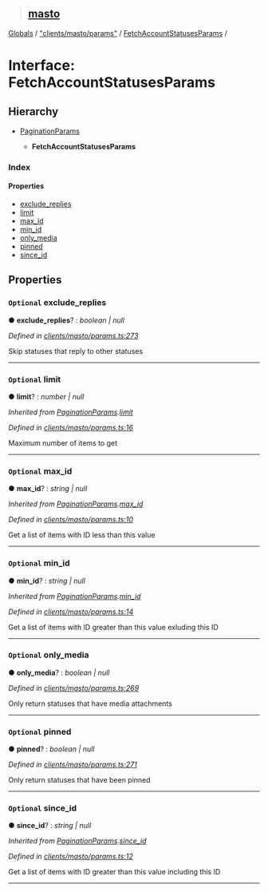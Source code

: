 > ## [masto](../README.md)

[Globals](../globals.md) / ["clients/masto/params"](../modules/_clients_masto_params_.md) / [FetchAccountStatusesParams](_clients_masto_params_.fetchaccountstatusesparams.md) /

# Interface: FetchAccountStatusesParams

## Hierarchy

* [PaginationParams](_clients_masto_params_.paginationparams.md)

  * **FetchAccountStatusesParams**

### Index

#### Properties

* [exclude_replies](_clients_masto_params_.fetchaccountstatusesparams.md#optional-exclude_replies)
* [limit](_clients_masto_params_.fetchaccountstatusesparams.md#optional-limit)
* [max_id](_clients_masto_params_.fetchaccountstatusesparams.md#optional-max_id)
* [min_id](_clients_masto_params_.fetchaccountstatusesparams.md#optional-min_id)
* [only_media](_clients_masto_params_.fetchaccountstatusesparams.md#optional-only_media)
* [pinned](_clients_masto_params_.fetchaccountstatusesparams.md#optional-pinned)
* [since_id](_clients_masto_params_.fetchaccountstatusesparams.md#optional-since_id)

## Properties

### `Optional` exclude_replies

● **exclude_replies**? : *boolean | null*

*Defined in [clients/masto/params.ts:273](https://github.com/neet/masto.js/blob/635a2aa/src/clients/masto/params.ts#L273)*

Skip statuses that reply to other statuses

___

### `Optional` limit

● **limit**? : *number | null*

*Inherited from [PaginationParams](_clients_masto_params_.paginationparams.md).[limit](_clients_masto_params_.paginationparams.md#optional-limit)*

*Defined in [clients/masto/params.ts:16](https://github.com/neet/masto.js/blob/635a2aa/src/clients/masto/params.ts#L16)*

Maximum number of items to get

___

### `Optional` max_id

● **max_id**? : *string | null*

*Inherited from [PaginationParams](_clients_masto_params_.paginationparams.md).[max_id](_clients_masto_params_.paginationparams.md#optional-max_id)*

*Defined in [clients/masto/params.ts:10](https://github.com/neet/masto.js/blob/635a2aa/src/clients/masto/params.ts#L10)*

Get a list of items with ID less than this value

___

### `Optional` min_id

● **min_id**? : *string | null*

*Inherited from [PaginationParams](_clients_masto_params_.paginationparams.md).[min_id](_clients_masto_params_.paginationparams.md#optional-min_id)*

*Defined in [clients/masto/params.ts:14](https://github.com/neet/masto.js/blob/635a2aa/src/clients/masto/params.ts#L14)*

Get a list of items with ID greater than this value exluding this ID

___

### `Optional` only_media

● **only_media**? : *boolean | null*

*Defined in [clients/masto/params.ts:269](https://github.com/neet/masto.js/blob/635a2aa/src/clients/masto/params.ts#L269)*

Only return statuses that have media attachments

___

### `Optional` pinned

● **pinned**? : *boolean | null*

*Defined in [clients/masto/params.ts:271](https://github.com/neet/masto.js/blob/635a2aa/src/clients/masto/params.ts#L271)*

Only return statuses that have been pinned

___

### `Optional` since_id

● **since_id**? : *string | null*

*Inherited from [PaginationParams](_clients_masto_params_.paginationparams.md).[since_id](_clients_masto_params_.paginationparams.md#optional-since_id)*

*Defined in [clients/masto/params.ts:12](https://github.com/neet/masto.js/blob/635a2aa/src/clients/masto/params.ts#L12)*

Get a list of items with ID greater than this value including this ID

___